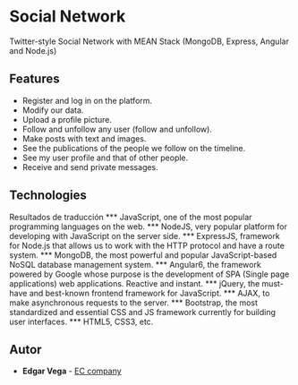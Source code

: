 # Social Network
Twitter-style Social Network with MEAN Stack (MongoDB, Express, Angular and Node.js)

## Features

* Register and log in on the platform.
* Modify our data.
* Upload a profile picture.
* Follow and unfollow any user (follow and unfollow).
* Make posts with text and images.
* See the publications of the people we follow on the timeline.
* See my user profile and that of other people.
* Receive and send private messages.

## Technologies

Resultados de traducción
*** JavaScript, one of the most popular programming languages on the web.
*** NodeJS, very popular platform for developing with JavaScript on the server side.
*** ExpressJS, framework for Node.js that allows us to work with the HTTP protocol and have a route system.
*** MongoDB, the most powerful and popular JavaScript-based NoSQL database management system.
*** Angular6, the framework powered by Google whose purpose is the development of SPA (Single page applications) web applications. Reactive and instant.
*** jQuery, the must-have and best-known frontend framework for JavaScript.
*** AJAX, to make asynchronous requests to the server.
*** Bootstrap, the most standardized and essential CSS and JS framework currently for building user interfaces.
*** HTML5,  CSS3, etc. 

## Autor

* **Edgar Vega** - [EC company](https://itsystem.com.mx/dash/index)
